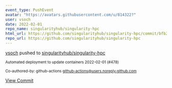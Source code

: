 ```yaml
---
event_type: PushEvent
avatar: "https://avatars.githubusercontent.com/u/814322?"
user: vsoch
date: 2022-02-01
repo_name: singularityhub/singularity-hpc
html_url: https://github.com/singularityhub/singularity-hpc/commit/bfb2c33796d60e291639e0725f00b3bcff084aa7
repo_url: https://github.com/singularityhub/singularity-hpc
---
```


<a href='https://github.com/vsoch' target='_blank'>vsoch</a> pushed to <a href='https://github.com/singularityhub/singularity-hpc' target='_blank'>singularityhub/singularity-hpc</a>

<small>Automated deployment to update containers 2022-02-01 (#478)

Co-authored-by: github-actions <github-actions@users.noreply.github.com></small>

<a href='https://github.com/singularityhub/singularity-hpc/commit/bfb2c33796d60e291639e0725f00b3bcff084aa7' target='_blank'>View Commit</a>